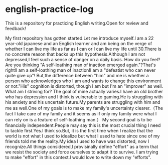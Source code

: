 # english-practice-log
This is a repository for practicing English writing.Open for review and feedback!

My first repository has gotten started.Let me introduce myself.I am a 22 year-old japanese and an English learner and am being on the verge of whether I can
live my life as far as I can or I can live my life until 30.There is no concrete reason that backs up this hypothesis.Although I am not depressed,I feel such a sense of danger on a daily basis.
How do you feel? Are you thinking "A self-loathing man of inaction emerged again."?That's right!I am a self-loathing man of inaction!I am a "defeatist who can never quite give up"! But,the difference between "him" and me is whether a person who acknowledges who I am and wants to change this environment or not."His" cognition is distorted, though I am but I'm an "improver" as well.
What am I striving for? The goal of mine actually varies.I have an old brother who has depression and I think is vulnerable to gaming.He is struggling with his anxiety and his uncertain future.My parents are struggling with him and me as well.One of my goals is to make my family's uncertainty clearer.（The fact I take care of my family and it seems as if only my family were what I can rely on is a feature of self-loathing man.）
My second goal is to be financially independent.People may say this is the most crucial thing I need to tackle first.Yes.I think so.But, it is the first time when I realize that the world is not what I used to idealize but what I used to hate since one of my friends told me the reality.My idea I used to have was distorted, now I recognize.All things considered,I provisinally define "effort" as a term that we resist the society and force ourselves to adapt it to survive.
I am trying to make "effort" in this context.I would love to write down my "efforts".
